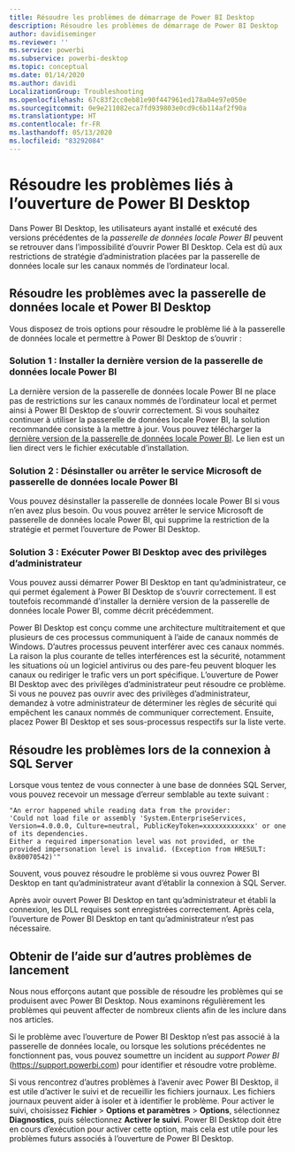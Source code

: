 ```yaml
---
title: Résoudre les problèmes de démarrage de Power BI Desktop
description: Résoudre les problèmes de démarrage de Power BI Desktop
author: davidiseminger
ms.reviewer: ''
ms.service: powerbi
ms.subservice: powerbi-desktop
ms.topic: conceptual
ms.date: 01/14/2020
ms.author: davidi
LocalizationGroup: Troubleshooting
ms.openlocfilehash: 67c83f2cc0eb81e90f447961ed178a04e97e050e
ms.sourcegitcommit: 0e9e211082eca7fd939803e0cd9c6b114af2f90a
ms.translationtype: HT
ms.contentlocale: fr-FR
ms.lasthandoff: 05/13/2020
ms.locfileid: "83292084"
---
```

# <a name="troubleshoot-opening-power-bi-desktop"></a>Résoudre les problèmes liés à l’ouverture de Power BI Desktop

Dans Power BI Desktop, les utilisateurs ayant installé et exécuté des versions précédentes de la *passerelle de données locale Power BI* peuvent se retrouver dans l’impossibilité d’ouvrir Power BI Desktop. Cela est dû aux restrictions de stratégie d’administration placées par la passerelle de données locale sur les canaux nommés de l’ordinateur local.

## <a name="resolve-issues-with-the-on-premises-data-gateway-and-power-bi-desktop"></a>Résoudre les problèmes avec la passerelle de données locale et Power BI Desktop

Vous disposez de trois options pour résoudre le problème lié à la passerelle de données locale et permettre à Power BI Desktop de s’ouvrir :

### <a name="resolution-1-install-the-latest-version-of-power-bi-on-premises-data-gateway"></a>Solution 1 : Installer la dernière version de la passerelle de données locale Power BI

La dernière version de la passerelle de données locale Power BI ne place pas de restrictions sur les canaux nommés de l’ordinateur local et permet ainsi à Power BI Desktop de s’ouvrir correctement. Si vous souhaitez continuer à utiliser la passerelle de données locale Power BI, la solution recommandée consiste à la mettre à jour. Vous pouvez télécharger la [dernière version de la passerelle de données locale Power BI](https://go.microsoft.com/fwlink/?LinkId=698863). Le lien est un lien direct vers le fichier exécutable d’installation.

### <a name="resolution-2-uninstall-or-stop-the-power-bi-on-premises-data-gateway-microsoft-service"></a>Solution 2 : Désinstaller ou arrêter le service Microsoft de passerelle de données locale Power BI

Vous pouvez désinstaller la passerelle de données locale Power BI si vous n’en avez plus besoin. Ou vous pouvez arrêter le service Microsoft de passerelle de données locale Power BI, qui supprime la restriction de la stratégie et permet l’ouverture de Power BI Desktop.

### <a name="resolution-3-run-power-bi-desktop-with-administrator-privilege"></a>Solution 3 : Exécuter Power BI Desktop avec des privilèges d’administrateur

Vous pouvez aussi démarrer Power BI Desktop en tant qu’administrateur, ce qui permet également à Power BI Desktop de s’ouvrir correctement. Il est toutefois recommandé d’installer la dernière version de la passerelle de données locale Power BI, comme décrit précédemment.

Power BI Desktop est conçu comme une architecture multitraitement et que plusieurs de ces processus communiquent à l’aide de canaux nommés de Windows. D’autres processus peuvent interférer avec ces canaux nommés. La raison la plus courante de telles interférences est la sécurité, notamment les situations où un logiciel antivirus ou des pare-feu peuvent bloquer les canaux ou rediriger le trafic vers un port spécifique. L’ouverture de Power BI Desktop avec des privilèges d’administrateur peut résoudre ce problème. Si vous ne pouvez pas ouvrir avec des privilèges d’administrateur, demandez à votre administrateur de déterminer les règles de sécurité qui empêchent les canaux nommés de communiquer correctement. Ensuite, placez Power BI Desktop et ses sous-processus respectifs sur la liste verte.

## <a name="resolve-issues-when-connecting-to-sql-server"></a>Résoudre les problèmes lors de la connexion à SQL Server

Lorsque vous tentez de vous connecter à une base de données SQL Server, vous pouvez recevoir un message d’erreur semblable au texte suivant :

`"An error happened while reading data from the provider:`\
`'Could not load file or assembly 'System.EnterpriseServices, Version=4.0.0.0, Culture=neutral, PublicKeyToken=xxxxxxxxxxxxx' or one of its dependencies.`\
`Either a required impersonation level was not provided, or the provided impersonation level is invalid. (Exception from HRESULT: 0x80070542)'"`

Souvent, vous pouvez résoudre le problème si vous ouvrez Power BI Desktop en tant qu’administrateur avant d’établir la connexion à SQL Server.

Après avoir ouvert Power BI Desktop en tant qu’administrateur et établi la connexion, les DLL requises sont enregistrées correctement. Après cela, l’ouverture de Power BI Desktop en tant qu’administrateur n’est pas nécessaire.

## <a name="get-help-with-other-launch-issues"></a>Obtenir de l’aide sur d’autres problèmes de lancement

Nous nous efforçons autant que possible de résoudre les problèmes qui se produisent avec Power BI Desktop. Nous examinons régulièrement les problèmes qui peuvent affecter de nombreux clients afin de les inclure dans nos articles.

Si le problème avec l’ouverture de Power BI Desktop n’est pas associé à la passerelle de données locale, ou lorsque les solutions précédentes ne fonctionnent pas, vous pouvez soumettre un incident au *support Power BI* (<https://support.powerbi.com>) pour identifier et résoudre votre problème.

Si vous rencontrez d’autres problèmes à l’avenir avec Power BI Desktop, il est utile d’activer le suivi et de recueillir les fichiers journaux. Les fichiers journaux peuvent aider à isoler et à identifier le problème. Pour activer le suivi, choisissez **Fichier** > **Options et paramètres** > **Options**, sélectionnez **Diagnostics**, puis sélectionnez **Activer le suivi**. Power BI Desktop doit être en cours d’exécution pour activer cette option, mais cela est utile pour les problèmes futurs associés à l’ouverture de Power BI Desktop.
